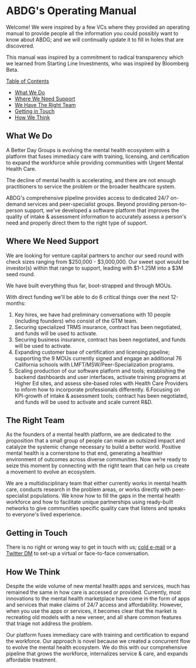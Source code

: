 # ABDG's Operating Manual
Welcome! We were inspired by a few VCs where they provided an operating manual to provide people all the information you could possibly want to know about ABDG; and we will continually update it to fill in holes that are discovered.

This manual was inspired by a commitment to radical transparency which we learned from Starting Line Investments, who was inspired by Bloomberg Beta.

<u>Table of Contents</u>
* [What We Do](#what-we-do)
* [Where We Need Support](#where-we-need-support)
* [We Have The Right Team](#the-right-team)
* [Getting in Touch](#getting-in-touch)
* [How We Think](#how-we-think)

## What We Do 
A Better Day Groups is evolving the mental health ecosystem with a platform that fuses immediacy care with training, licensing, and certification to expand the workforce while providing communities with Urgent Mental Health Care.

The decline of mental health is accelerating, and there are not enough practitioners to service the problem or the broader healthcare system.

ABDG's comprehensive pipeline provides access to dedicated 24/7 on-demand services and peer-specialist groups. Beyond providing person-to-person support, we've developed a software platform that improves the quality of intake & assessment information to accurately assess a person's need and properly direct them to the right type of support. 


## Where We Need Support
We are looking for venture capital partners to anchor our seed round with check sizes ranging from $250,000 - $3,000,000. Our sweet spot would be investor(s) within that range to support, leading with $1-1.25M into a $3M seed round. 

We have built everything thus far, boot-strapped and through MOUs. 

With direct funding we'll be able to do 6 critical things over the next 12-months:
1. Key hires, we have had preliminary conversations with 10 people (including founders) who consist of the GTM team.
2. Securing specialized TRMS insurance, contract has been negotiated, and funds will be used to activate.
3. Securing business insurance, contract has been negotiated, and funds will be used to activate.
4. Expanding customer base of certification and licensing pipeline; supporting the 9 MOUs currently signed and engage an additional 76 California schools with LMFT/MSW/Peer-Specialization programs.
5. Scaling production of our software platform and tools; establishing the backend dashboards and user interfaces, activate training programs at Higher Ed sites, and assess site-based roles with Health Care Providers to inform how to incorporate professionals differently.
6.Focusing on KPI-growth of intake & assessment tools; contract has been negotiated, and funds will be used to activate and scale current R&D.

## The Right Team
As the founders of a mental health platform, we are dedicated to the proposition that a small group of people can make an outsized impact and catalyze the systemic change necessary to build a better world. Positive mental health is a cornerstone to that end, generating a healthier environment of outcomes across diverse communities. Now we’re ready to seize this moment by connecting with the right team that can help us create a movement to evolve an ecosystem.

We are a multidisciplinary team that either currently works in mental health care, conducts research in the problem areas, or works directly with peer-specialist populations. We know how to fill the gaps in the mental health workforce and how to facilitate unique partnerships using ready-built networks to give communities specific quality care that listens and speaks to everyone's lived experience.

## Getting in Touch
There is no right or wrong way to get in touch with us; [cold e-mail](mailto:nzoffel@abdg.io) or [a Twitter DM](http://www.twitter/com/niczoffel) to set-up a virtual or face-to-face conversation.

## How We Think
Despite the wide volume of new mental health apps and services, much has remained the same in how care is accessed or provided. Currently, most innovations to the mental health marketplace have come in the form of apps and services that make claims of 24/7 access and affordability. However, when you use the apps or services, it becomes clear that the market is recreating old models with a new veneer, and all share common features that triage not address the problem.

Our platform fuses immediacy care with training and certification to expand the workforce. Our approach is novel because we created a concurrent flow to evolve the mental health ecosystem. We do this with our comprehensive pipeline that grows the workforce, internalizes service & care, and expands affordable treatment.
